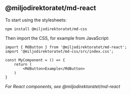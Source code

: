 ## @miljodirektoratet/md-react

To start using the stylesheets:

```
npm install @miljodirektoratet/md-css
```

Then import the CSS, for example from JavaScript:

```
import { MdButton } from '@miljodirektoratet/md-react';
import '@miljodirektoratet/md-css/src/index.css';

const MyComponent = () => {
    return (
        <MdButton>Example</MdButton>
    )
}
```

_For React components, see @miljodirektoratet/md-react_
